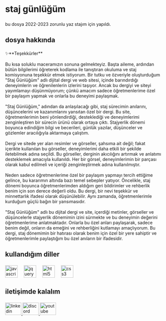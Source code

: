<h1 align="left">staj günlüğüm</h1>

###

<p align="left">bu dosya 2022-2023 zorunlu yaz stajım için yapıldı.</p>

###

<h2 align="left">dosya hakkında</h2>

###

<p align="left">✨**Teşekkürler**<br><br>Bu kısa soluklu maceramızın sonuna gelmekteyiz. Başta aileme, ardından bütün bilgilerimi öğreterek kodlama ile tanıştıran okuluma ve staj komisyonuna teşekkür etmek istiyorum. Bir tutku ve özveriyle oluşturduğum "Staj Günlüğüm" adlı dijital dergi ve web sitesi, içinde barındırdığı deneyimlerin ve öğrenilenlerin izlerini taşıyor. Ancak bu dergiyi ve siteyi yayımlamayı düşünmüyorum; çünkü amacım sadece öğretmenlerime özel bir paylaşım yapmak ve onlarla bu deneyimi paylaşmak.<br><br>"Staj Günlüğüm," adından da anlaşılacağı gibi, staj sürecimin anılarını, düşüncelerini ve kazanımlarını yansıtan özel bir dergi. Bu site, öğretmenlerimin beni yönlendirdiği, desteklediği ve deneyimlerimi zenginleştiren bir sürecin ürünü olarak ortaya çıktı. Stajyerlik dönemi boyunca edindiğim bilgi ve becerileri, günlük yazılar, düşünceler ve gözlemler aracılığıyla aktarmaya çalıştım.<br><br>Dergi ve sitede yer alan resimler ve görseller, şahsıma ait değil; fakat içerikte kullanılan bu görseller, deneyimlerimi daha etkili bir şekilde iletebilmek adına seçildi. Bu görseller, derginin akıcılığını artırmak ve anlatımı desteklemek amacıyla kullanıldı. Her bir görsel, deneyimlerimin bir parçası olarak kabul edilmeli ve içeriği zenginleştirmek adına kullanılmıştır.<br><br>Neden sadece öğretmenlerime özel bir paylaşım yapmayı tercih ettiğime gelince, bu kararımın altında bazı temel sebepler yatıyor. Öncelikle, staj dönemi boyunca öğretmenlerimden aldığım geri bildirimler ve rehberlik benim için son derece değerli oldu. Bu dergi, bir nevi teşekkür ve minnettarlık ifadesi olarak düşünülebilir. Aynı zamanda, öğretmenlerimle kurduğum güçlü bağın bir yansımasıdır.<br><br>"Staj Günlüğüm" adlı bu dijital dergi ve site, içerdiği metinler, görseller ve düşüncelerle stajyerlik dönemimin izini sürmekte ve bu deneyimin değerini öğretmenlerime anlatmaktadır. Onlarla bu özel anları paylaşarak, sadece benim değil, onların da emeğini ve rehberliğini kutlamayı amaçlıyorum. Bu dergi, staj dönemimin bir hatırası olarak benim için özel bir yere sahiptir ve öğretmenlerimle paylaştığım bu özel anıların bir ifadesidir.</p>

###

<h2 align="left">kullandığım diller</h2>

###

<div align="left">
  <img src="https://cdn.jsdelivr.net/gh/devicons/devicon/icons/javascript/javascript-original.svg" height="40" alt="javascript logo"  />
  <img width="12" />
  <img src="https://cdn.jsdelivr.net/gh/devicons/devicon/icons/jquery/jquery-original.svg" height="40" alt="jquery logo"  />
  <img width="12" />
  <img src="https://cdn.jsdelivr.net/gh/devicons/devicon/icons/html5/html5-original.svg" height="40" alt="html5 logo"  />
  <img width="12" />
  <img src="https://cdn.jsdelivr.net/gh/devicons/devicon/icons/css3/css3-original.svg" height="40" alt="css3 logo"  />
</div>

###

<h2 align="left">iletişimde kalalım</h2>

###

<div align="left">
  <a href="www.linkedin.com/in/ecenur-sönmez-196b5625a" target="_blank">
    <img src="https://raw.githubusercontent.com/maurodesouza/profile-readme-generator/master/src/assets/icons/social/linkedin/default.svg" width="52" height="40" alt="linkedin logo"  />
  </a>
  <a href="https://discord.gg/gfv6skyh" target="_blank">
    <img src="https://raw.githubusercontent.com/maurodesouza/profile-readme-generator/master/src/assets/icons/social/discord/default.svg" width="52" height="40" alt="discord logo"  />
  </a>
  <a href="https://youtube.com/@ecenursonmez" target="_blank">
    <img src="https://raw.githubusercontent.com/maurodesouza/profile-readme-generator/master/src/assets/icons/social/youtube/default.svg" width="52" height="40" alt="youtube logo"  />
  </a>
</div>
